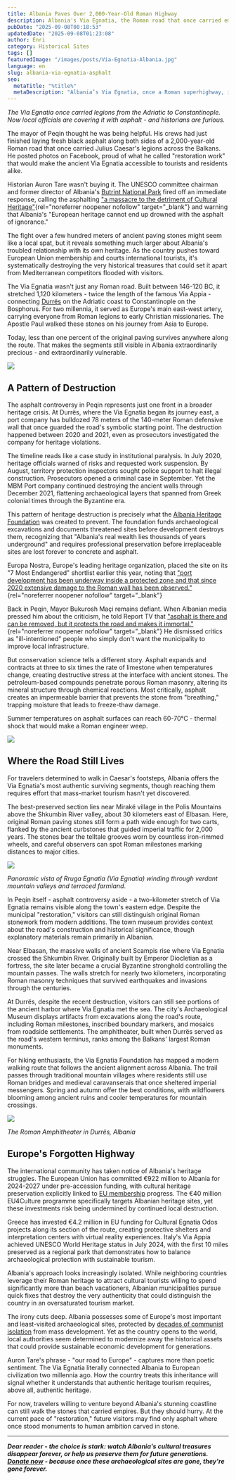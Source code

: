 ```yaml
---
title: Albania Paves Over 2,000-Year-Old Roman Highway
description: Albania's Via Egnatia, the Roman road that once carried empires, now faces asphalt in Peqin and bulldozers in Durrës - and experts are furious.
pubDate: "2025-09-08T00:18:53"
updatedDate: "2025-09-08T01:23:08"
author: Enri
category: Historical Sites
tags: []
featuredImage: "/images/posts/Via-Egnatia-Albania.jpg"
language: en
slug: albania-via-egnatia-asphalt
seo:
  metaTitle: "%title%"
  metaDescription: "Albania’s Via Egnatia, once a Roman superhighway, is under asphalt in Peqin and bulldozers in Durrës. Historians warn of irreversible heritage loss."
---
```


_The Via Egnatia once carried legions from the Adriatic to Constantinople. Now local officials are covering it with asphalt - and historians are furious._

The mayor of Peqin thought he was being helpful. His crews had just finished laying fresh black asphalt along both sides of a 2,000-year-old Roman road that once carried Julius Caesar's legions across the Balkans. He posted photos on Facebook, proud of what he called "restoration work" that would make the ancient Via Egnatia accessible to tourists and residents alike.

Historian Auron Tare wasn't buying it. The UNESCO committee chairman and former director of Albania's [Butrint National Park](https://albaniavisit.com/destinations/butrint/) fired off an immediate response, calling the asphalting ["a massacre to the detriment of Cultural Heritage"](https://shqiptarja.com/lajm/cmenduaria-e-bashkise-peqni-rrethon-me-asfalt-rrugen-egnatia-auron-tare-i-ben-thirrje-kryeministrit-ndaloni-kete-masaker-ja-si-vendet-fqinje-e-ruajne-me-fanatizem-fotot-krahasuese){rel="noreferrer noopener nofollow" target="_blank"} and warning that Albania's "European heritage cannot end up drowned with the asphalt of ignorance."

The fight over a few hundred meters of ancient paving stones might seem like a local spat, but it reveals something much larger about Albania's troubled relationship with its own heritage. As the country pushes toward European Union membership and courts international tourists, it's systematically destroying the very historical treasures that could set it apart from Mediterranean competitors flooded with visitors.

The Via Egnatia wasn't just any Roman road. Built between 146-120 BC, it stretched 1,120 kilometers - twice the length of the famous Via Appia - connecting [Durrës](https://albaniavisit.com/destinations/durres/) on the Adriatic coast to Constantinople on the Bosphorus. For two millennia, it served as Europe's main east-west artery, carrying everyone from Roman legions to early Christian missionaries. The Apostle Paul walked these stones on his journey from Asia to Europe.

Today, less than one percent of the original paving survives anywhere along the route. That makes the segments still visible in Albania extraordinarily precious - and extraordinarily vulnerable.

![](/images/posts/Via-Egnatia-asphalt-Albania-.jpg)

## **A Pattern of Destruction**

The asphalt controversy in Peqin represents just one front in a broader heritage crisis. At Durrës, where the Via Egnatia began its journey east, a port company has bulldozed 78 meters of the 140-meter Roman defensive wall that once guarded the road's symbolic starting point. The destruction happened between 2020 and 2021, even as prosecutors investigated the company for heritage violations.

The timeline reads like a case study in institutional paralysis. In July 2020, heritage officials warned of risks and requested work suspension. By August, territory protection inspectors sought police support to halt illegal construction. Prosecutors opened a criminal case in September. Yet the MBM Port company continued destroying the ancient walls through December 2021, flattening archaeological layers that spanned from Greek colonial times through the Byzantine era.

This pattern of heritage destruction is precisely what the [Albania Heritage Foundation](https://albaniavisit.com/foundation/) was created to prevent. The foundation funds archaeological excavations and documents threatened sites before development destroys them, recognizing that "Albania's real wealth lies thousands of years underground" and requires professional preservation before irreplaceable sites are lost forever to concrete and asphalt.

Europa Nostra, Europe's leading heritage organization, placed the site on its "7 Most Endangered" shortlist earlier this year, noting that ["port development has been underway inside a protected zone and that since 2020 extensive damage to the Roman wall has been observed."](https://7mostendangered.eu/sites/archaeological-site-of-muret-e-portes-durres-albania/){rel="noreferrer noopener nofollow" target="_blank"}

Back in Peqin, Mayor Bukurosh Maçi remains defiant. When Albanian media pressed him about the criticism, he told Report TV that ["asphalt is there and can be removed, but it protects the road and makes it immortal."](https://www.balkanweb.com/perplasje-per-rrugen-egnatia-ne-peqin-kryebashkiaku-maci-asfalti-e-mbron-nuk-e-shkaterron/){rel="noreferrer noopener nofollow" target="_blank"} He dismissed critics as "ill-intentioned" people who simply don't want the municipality to improve local infrastructure.

But conservation science tells a different story. Asphalt expands and contracts at three to six times the rate of limestone when temperatures change, creating destructive stress at the interface with ancient stones. The petroleum-based compounds penetrate porous Roman masonry, altering its mineral structure through chemical reactions. Most critically, asphalt creates an impermeable barrier that prevents the stone from "breathing," trapping moisture that leads to freeze-thaw damage.

Summer temperatures on asphalt surfaces can reach 60-70°C - thermal shock that would make a Roman engineer weep.

![](/images/posts/Via-Egnatia-in-Albania.jpg)

## **Where the Road Still Lives**

For travelers determined to walk in Caesar's footsteps, Albania offers the Via Egnatia's most authentic surviving segments, though reaching them requires effort that mass-market tourism hasn't yet discovered.

The best-preserved section lies near Mirakë village in the Polis Mountains above the Shkumbin River valley, about 30 kilometers east of Elbasan. Here, original Roman paving stones still form a path wide enough for two carts, flanked by the ancient curbstones that guided imperial traffic for 2,000 years. The stones bear the telltale grooves worn by countless iron-rimmed wheels, and careful observers can spot Roman milestones marking distances to major cities.

![](/images/posts/Via-Egnatia_1473984853.jpeg)

_Panoramic vista of Rruga Egnatia (Via Egnatia) winding through verdant mountain valleys and terraced farmland_.

In Peqin itself - asphalt controversy aside - a two-kilometer stretch of Via Egnatia remains visible along the town's eastern edge. Despite the municipal "restoration," visitors can still distinguish original Roman stonework from modern additions. The town museum provides context about the road's construction and historical significance, though explanatory materials remain primarily in Albanian.

Near Elbasan, the massive walls of ancient Scampis rise where Via Egnatia crossed the Shkumbin River. Originally built by Emperor Diocletian as a fortress, the site later became a crucial Byzantine stronghold controlling the mountain passes. The walls stretch for nearly two kilometers, incorporating Roman masonry techniques that survived earthquakes and invasions through the centuries.

At Durrës, despite the recent destruction, visitors can still see portions of the ancient harbor where Via Egnatia met the sea. The city's Archaeological Museum displays artifacts from excavations along the road's route, including Roman milestones, inscribed boundary markers, and mosaics from roadside settlements. The amphitheater, built when Durrës served as the road's western terminus, ranks among the Balkans' largest Roman monuments.

For hiking enthusiasts, the Via Egnatia Foundation has mapped a modern walking route that follows the ancient alignment across Albania. The trail passes through traditional mountain villages where residents still use Roman bridges and medieval caravanserais that once sheltered imperial messengers. Spring and autumn offer the best conditions, with wildflowers blooming among ancient ruins and cooler temperatures for mountain crossings.

![](/images/posts/Durres_Amphiteather_213457272.jpeg)

_The Roman Amphitheater in Durrës, Albania_

## **Europe's Forgotten Highway**

The international community has taken notice of Albania's heritage struggles. The European Union has committed €922 million to Albania for 2024-2027 under pre-accession funding, with cultural heritage preservation explicitly linked to [EU membership](https://albaniavisit.com/news/albanias-eu-accession/) progress. The €40 million EU4Culture programme specifically targets Albanian heritage sites, yet these investments risk being undermined by continued local destruction.

Greece has invested €4.2 million in EU funding for Cultural Egnatia Odos projects along its section of the route, creating protective shelters and interpretation centers with virtual reality experiences. Italy's Via Appia achieved UNESCO World Heritage status in July 2024, with the first 10 miles preserved as a regional park that demonstrates how to balance archaeological protection with sustainable tourism.

Albania's approach looks increasingly isolated. While neighboring countries leverage their Roman heritage to attract cultural tourists willing to spend significantly more than beach vacationers, Albanian municipalities pursue quick fixes that destroy the very authenticity that could distinguish the country in an oversaturated tourism market.

The irony cuts deep. Albania possesses some of Europe's most important and least-visited archaeological sites, protected by [decades of communist isolation](https://albaniavisit.com/communist-era/) from mass development. Yet as the country opens to the world, local authorities seem determined to modernize away the historical assets that could provide sustainable economic development for generations.

Auron Tare's phrase - "our road to Europe" - captures more than poetic sentiment. The Via Egnatia literally connected Albania to European civilization two millennia ago. How the country treats this inheritance will signal whether it understands that authentic heritage tourism requires, above all, authentic heritage.

For now, travelers willing to venture beyond Albania's stunning coastline can still walk the stones that carried empires. But they should hurry. At the current pace of "restoration," future visitors may find only asphalt where once stood monuments to human ambition carved in stone.

* * *

**_Dear reader - the choice is stark: watch Albania's cultural treasures disappear forever, or help us preserve them for future generations. [Donate now](https://albaniavisit.com/foundation/) - because once these archaeological sites are gone, they're gone forever._**

